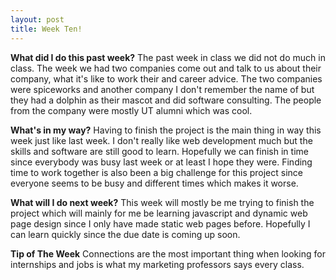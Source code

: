 ```yaml
---
layout: post
title: Week Ten!
---
```



**What did I do this past week?** 
The past week in class we did not do much in class. The week we had two companies come out and talk to us about their company, what it's like to work their and career advice. The two companies were spiceworks and another company I don't remember the name of but they had a dolphin as their mascot and did software consulting. The people from the company were mostly UT alumni which was cool.


**What's in my way?** 
Having to finish the project is the main thing in way this week just like last week. I don't really like web development much but the skills and software are still good to learn. Hopefully we can finish in time since everybody was busy last week or at least I hope they were. Finding time to work together is also been a big challenge for this project since everyone seems to be busy and different times which makes it worse.


**What will I do next week?** 
This week will mostly be me trying to finish the project which will mainly for me be learning javascript and dynamic web page design since I only have made static web pages before. Hopefully I can learn quickly since the due date is coming up soon. 


**Tip of The Week** 
Connections are the most important thing when looking for internships and jobs is what my marketing professors says every class.

